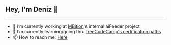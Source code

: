 ## Hey, I'm Deniz 👋
---
- 🔭 I’m currently working at [MBition](https://mbition.io/)'s internal aiFeeder project
- 🌱 I’m currently learning/going thru [freeCodeCamp's certification paths](https://github.com/uelkerd/fCC)
- 📫 How to reach me: [Here](https://gravatar.com/denizuelker)


<!--
**0x-duelker/0x-duelker** is a ✨ _special_ ✨ repository because its `README.md` (this file) appears on your GitHub profile.

Here are some ideas to get you started:

- 🔭 I’m currently working on ...
- 🌱 I’m currently learning ...
- 👯 I’m looking to collaborate on ...
- 🤔 I’m looking for help with ...
- 💬 Ask me about ...
- 📫 How to reach me: ...
- 😄 Pronouns: ...
- ⚡ Fun fact: ...
-->
